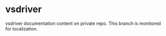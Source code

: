 # vsdriver
vsdriver documentation content on private repo. This branch is monitored for localization.


